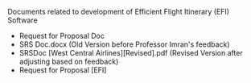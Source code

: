 Documents related to development of Efficient Flight Itinerary (EFI) Software
- Request for Proposal Doc
- SRS Doc.docx (Old Version before Professor Imran's feedback)
- SRSDoc [West Central Airlines][Revised].pdf (Revised Version after adjusting based on feedback)
- Request for Proposal [EFI]
